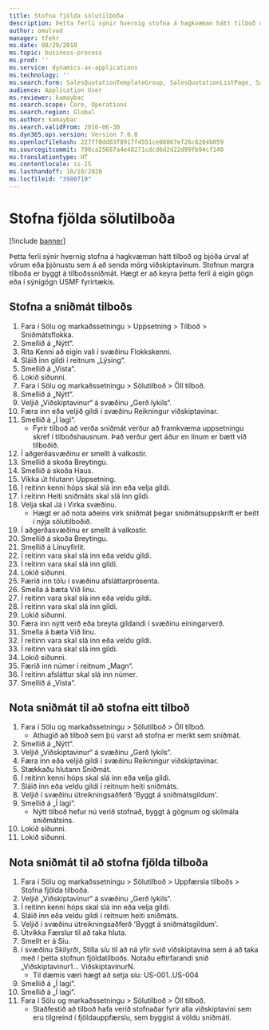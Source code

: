 ```yaml
---
title: Stofna fjölda sölutilboða
description: Þetta ferli sýnir hvernig stofna á hagkvæman hátt tilboð og bjóða úrval af vörum eða þjónustu sem á að senda mörg viðskiptavinum.
author: omulvad
manager: tfehr
ms.date: 08/29/2018
ms.topic: business-process
ms.prod: ''
ms.service: dynamics-ax-applications
ms.technology: ''
ms.search.form: SalesQuotationTemplateGroup, SalesQuotationListPage, SalesCreateQuotation, SalesQuotationTable, SysQueryForm, SalesQuickQuote
audience: Application User
ms.reviewer: kamaybac
ms.search.scope: Core, Operations
ms.search.region: Global
ms.author: kamaybac
ms.search.validFrom: 2016-06-30
ms.dyn365.ops.version: Version 7.0.0
ms.openlocfilehash: 227ff0dd03f8917f4551ce08067ef26c6204b059
ms.sourcegitcommit: 708ca25687a4e48271cdcd6d2d22d99fb94cf140
ms.translationtype: HT
ms.contentlocale: is-IS
ms.lasthandoff: 10/10/2020
ms.locfileid: "3980719"
---
```

# <a name="mass-create-sales-quotations"></a>Stofna fjölda sölutilboða

[!include [banner](../../includes/banner.md)]

Þetta ferli sýnir hvernig stofna á hagkvæman hátt tilboð og bjóða úrval af vörum eða þjónustu sem á að senda mörg viðskiptavinum. Stofnun margra tilboða er byggt á tilboðssniðmát. Hægt er að keyra þetta ferli á eigin gögn eða í sýnigögn USMF fyrirtækis.


## <a name="create-a-quotation-template"></a>Stofna a sniðmát tilboðs
1. Fara í Sölu og markaðssetningu > Uppsetning > Tilboð > Sniðmátsflokka.
2. Smellið á „Nýtt“.
3. Rita Kenni að eigin vali í svæðinu Flokkskenni.
4. Sláið inn gildi í reitnum „Lýsing“.
5. Smellið á „Vista“.
6. Lokið síðunni.
7. Fara í Sölu og markaðssetningu > Sölutilboð > Öll tilboð.
8. Smellið á „Nýtt“.
9. Veljið „Viðskiptavinur“ á svæðinu „Gerð lykils“.
10. Færa inn eða veljið gildi í svæðinu Reikningur viðskiptavinar.
11. Smellið á „Í lagi“.
    * Fyrir tilboð að verða sniðmát verður að framkvæma uppsetningu skref í tilboðshausnum. Það verður gert áður en línum er bætt við tilboðið.   
12. Í aðgerðasvæðinu er smellt á valkostir.
13. Smellið á skoða Breytingu.
14. Smellið á skoða Haus.
15. Víkka út hlutann Uppsetning.
16. Í reitinn kenni hóps skal slá inn eða velja gildi.
17. Í reitinn Heiti sniðmáts skal slá inn gildi.
18. Velja skal Já í Virka svæðinu.
    * Hægt er að nota aðeins virk sniðmát þegar sniðmátsuppskrift er beitt í nýja sölutilboðið.  
19. Í aðgerðasvæðinu er smellt á valkostir.
20. Smellið á skoða Breytingu.
21. Smellið á Línuyfirlit.
22. Í reitinn vara skal slá inn eða veldu gildi.
23. Í reitinn vara skal slá inn gildi.
24. Lokið síðunni.
25. Færið inn tölu í svæðinu afsláttarprósenta.
26. Smella á bæta Við línu.
27. Í reitinn vara skal slá inn eða veldu gildi.
28. Í reitinn vara skal slá inn gildi.
29. Lokið síðunni.
30. Færa inn nýtt verð eða breyta gildandi í svæðinu einingarverð.
31. Smella á bæta Við línu.
32. Í reitinn vara skal slá inn eða veldu gildi.
33. Í reitinn vara skal slá inn gildi.
34. Lokið síðunni.
35. Færið inn númer í reitnum „Magn“.
36. Í reitinn afsláttur skal slá inn númer.
37. Smellið á „Vista“.

## <a name="apply-the-template-to-create-a-single-quotation"></a>Nota sniðmát til að stofna eitt tilboð
1. Fara í Sölu og markaðssetningu > Sölutilboð > Öll tilboð.
    * Athugið að tilboð sem þú varst að stofna er merkt sem sniðmát.  
2. Smellið á „Nýtt“.
3. Veljið „Viðskiptavinur“ á svæðinu „Gerð lykils“.
4. Færa inn eða veljið gildi í svæðinu Reikningur viðskiptavinar.
5. Stækkaðu hlutann Sniðmát.
6. Í reitinn kenni hóps skal slá inn eða velja gildi.
7. Sláið inn eða veldu gildi í reitnum heiti sniðmáts.
8. Veljið í svæðinu útreikningsaðferð 'Byggt á sniðmátsgildum'.
9. Smellið á „Í lagi“.
    * Nýtt tilboð hefur nú verið stofnað, byggt á gögnum og skilmála sniðmátsins.  
10. Lokið síðunni.
11. Lokið síðunni.

## <a name="apply-the-template-to-mass-create-quotations"></a>Nota sniðmát til að stofna fjölda tilboða
1. Fara í Sölu og markaðssetningu > Sölutilboð > Uppfærsla tilboðs > Stofna fjölda tilboða.
2. Veljið „Viðskiptavinur“ á svæðinu „Gerð lykils“.
3. Í reitinn kenni hóps skal slá inn eða velja gildi.
4. Sláið inn eða veldu gildi í reitnum heiti sniðmáts.
5. Veljið í svæðinu útreikningsaðferð 'Byggt á sniðmátsgildum'.
6. Útvíkka Færslur til að taka hluta.
7. Smellt er á Síu.
8. í svæðinu Skilyrði, Stilla síu til að ná yfir svið viðskiptavina sem á að taka með í þetta stofnun fjöldatilboðs. Notaðu eftirfarandi snið „Viðskiptavinur1... ViðskiptavinurN.
    * Til dæmis væri hægt að setja síu: US-001..US-004  
9. Smellið á „Í lagi“.
10. Smellið á „Í lagi“.
11. Fara í Sölu og markaðssetningu > Sölutilboð > Öll tilboð.
    * Staðfestið að tilboð hafa verið stofnaðar fyrir alla viðskiptavini sem eru tilgreind í fjöldauppfærslu, sem byggist á völdu sniðmáti.  

